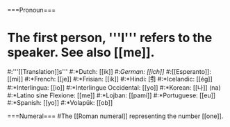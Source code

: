 ===Pronoun===
# The first person, '''I''' refers to the speaker. See also [[me]].
#:'''[[Translation]]s'''
#:*Dutch: [[ik]]
#:*German: [[ich]]
#:*[[Esperanto]]: [[mi]]
#:*French: [[je]]
#:*Frisian: [[ik]]
#:*Hindi: [[मैं]](mai.n)
#:*Icelandic: [[ég]]
#:*Interlingua: [[io]]
#:*Interlingue Occidental: [[yo]]
#:*Korean: [[나]] (na)
#:*Latino sine Flexione: [[me]]
#:*Lojban: [[pami]]
#:*Portuguese: [[eu]]
#:*Spanish: [[yo]]
#:*Volapük: [[ob]]

===Numeral===
#The [[Roman numeral]] representing the number [[one]].